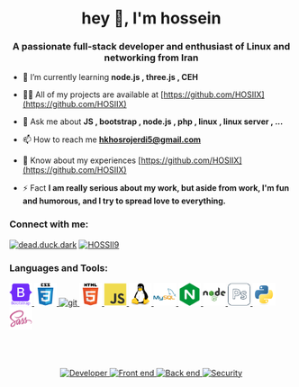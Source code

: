 <h1 align="center">hey 👋, I'm hossein</h1>
<h3 align="center">A passionate full-stack developer and enthusiast of Linux and networking from Iran</h3>

- 🌱 I’m currently learning **node.js , three.js , CEH**

- 👨‍💻 All of my projects are available at [https://github.com/HOSIIX](https://github.com/HOSIIX)

- 💬 Ask me about **JS , bootstrap , node.js , php , linux , linux server , ...**

- 📫 How to reach me **hkhosrojerdi5@gmail.com**

- 📄 Know about my experiences [https://github.com/HOSIIX](https://github.com/HOSIIX)

- ⚡ Fact **I am really serious about my work, but aside from work, I'm fun and humorous, and I try to spread love to everything.**

<h3 align="left">Connect with me:</h3>
<p align="left">
<a href="https://instagram.com/dead.duck.dark" target="blank"><img align="center" src="https://raw.githubusercontent.com/rahuldkjain/github-profile-readme-generator/master/src/images/icons/Social/instagram.svg" alt="dead.duck.dark" height="30" width="40" /></a>
<a href="https://t.me/HOSSII9" target="blank">
  <img align="center" src="https://upload.wikimedia.org/wikipedia/commons/6/63/Telegram_logo_2019.svg" alt="HOSSII9" height="30" width="30" />
</a>
</p>

<h3 align="left">Languages and Tools:</h3>
<p align="left"> <a href="https://getbootstrap.com" target="_blank" rel="noreferrer"> <img src="https://raw.githubusercontent.com/devicons/devicon/master/icons/bootstrap/bootstrap-plain-wordmark.svg" alt="bootstrap" width="40" height="40"/> </a> <a href="https://www.w3schools.com/css/" target="_blank" rel="noreferrer"> <img src="https://raw.githubusercontent.com/devicons/devicon/master/icons/css3/css3-original-wordmark.svg" alt="css3" width="40" height="40"/> </a> <a href="https://git-scm.com/" target="_blank" rel="noreferrer"> <img src="https://www.vectorlogo.zone/logos/git-scm/git-scm-icon.svg" alt="git" width="40" height="40"/> </a> <a href="https://www.w3.org/html/" target="_blank" rel="noreferrer"> <img src="https://raw.githubusercontent.com/devicons/devicon/master/icons/html5/html5-original-wordmark.svg" alt="html5" width="40" height="40"/> </a> <a href="https://developer.mozilla.org/en-US/docs/Web/JavaScript" target="_blank" rel="noreferrer"> <img src="https://raw.githubusercontent.com/devicons/devicon/master/icons/javascript/javascript-original.svg" alt="javascript" width="40" height="40"/> </a> <a href="https://www.linux.org/" target="_blank" rel="noreferrer"> <img src="https://raw.githubusercontent.com/devicons/devicon/master/icons/linux/linux-original.svg" alt="linux" width="40" height="40"/> </a> <a href="https://www.mysql.com/" target="_blank" rel="noreferrer"> <img src="https://raw.githubusercontent.com/devicons/devicon/master/icons/mysql/mysql-original-wordmark.svg" alt="mysql" width="40" height="40"/> </a> <a href="https://www.nginx.com" target="_blank" rel="noreferrer"> <img src="https://raw.githubusercontent.com/devicons/devicon/master/icons/nginx/nginx-original.svg" alt="nginx" width="40" height="40"/> </a> <a href="https://nodejs.org" target="_blank" rel="noreferrer"> <img src="https://raw.githubusercontent.com/devicons/devicon/master/icons/nodejs/nodejs-original-wordmark.svg" alt="nodejs" width="40" height="40"/> </a> <a href="https://www.photoshop.com/en" target="_blank" rel="noreferrer"> <img src="https://raw.githubusercontent.com/devicons/devicon/master/icons/photoshop/photoshop-line.svg" alt="photoshop" width="40" height="40"/> </a> <a href="https://www.python.org" target="_blank" rel="noreferrer"> <img src="https://raw.githubusercontent.com/devicons/devicon/master/icons/python/python-original.svg" alt="python" width="40" height="40"/> </a> <a href="https://sass-lang.com" target="_blank" rel="noreferrer"> <img src="https://raw.githubusercontent.com/devicons/devicon/master/icons/sass/sass-original.svg" alt="sass" width="40" height="40"/> </a> </p>

<br />
<br />
<br />


<div align="center">
<a href="https://github.com/HOSIIX">
  <img src="https://img.shields.io/badge/Developer-6C7C4F?style=flat" alt="Developer">
</a>
<a href="https://github.com/HOSIIX">
  <img src="https://img.shields.io/badge/Front%20end-0077B5?style=flat" alt="Front end">
</a>
<a href="https://github.com/HOSIIX">
  <img src="https://img.shields.io/badge/Back%20end-800080?style=flat" alt="Back end">
</a>
<a href="https://github.com/HOSIIX">
  <img src="https://img.shields.io/badge/Security-FF7F00?style=flat" alt="Security">
</a></div>
